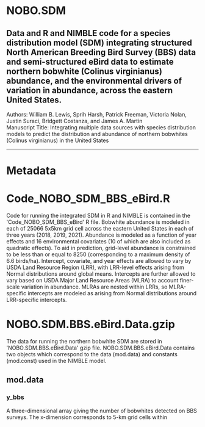 # NOBO.SDM
Data and R and NIMBLE code for a species distribution model (SDM) integrating structured North American Breeding Bird Survey (BBS) data and semi-structured eBird data to estimate northern bobwhite (Colinus virginianus)  abundance, and the environmental drivers of variation in abundance, across the eastern United States.
---
Authors: William B. Lewis, Sprih Harsh, Patrick Freeman, Victoria Nolan, Justin Suraci, Bridgett Costanza, and James A. Martin
<br />
Manuscript Title: Integrating multiple data sources with species distribution models to predict the distribution and abundance of northern bobwhites (Colinus virginianus) in the United States

---

# Metadata

# Code_NOBO_SDM_BBS_eBird.R

Code for running the integrated SDM in R and NIMBLE is contained in the 'Code_NOBO_SDM_BBS_eBird' R file. Bobwhite abundance is modeled in each of 25066 5x5km grid cell across the eastern United States in each of three years (2018, 2019, 2021). Abundance is modeled as a function of year effects and 16 environmental covariates (10 of which are also included as quadratic effects). To aid in prediction, grid-level abundance is constrained to be less than or equal to 8250 (corresponding to a maximum density of 6.6 birds/ha). Intercept, covariate, and year effects are allowed to vary by USDA Land Resource Region (LRR), with LRR-level effects arising from Normal distributions around global means. Intercepts are further allowed to vary based on USDA Major Land Resource Areas (MLRA) to account finer-scale variation in abundance. MLRAs are nested within LRRs, so MLRA-specific intercepts are modeled as arising from Normal distributions around LRR-specific intercepts. 


# NOBO.SDM.BBS.eBird.Data.gzip

The data for running the northern bobwhite SDM are stored in 'NOBO.SDM.BBS.eBird.Data' gzip file. NOBO.SDM.BBS.eBird.Data contains two objects which correspond to the data (mod.data) and constants (mod.const) used in the NIMBLE model.
## mod.data
### y_bbs
A three-dimensional array giving the number of bobwhites detected on BBS surveys. The x-dimension corresponds to 5-km grid cells within 


